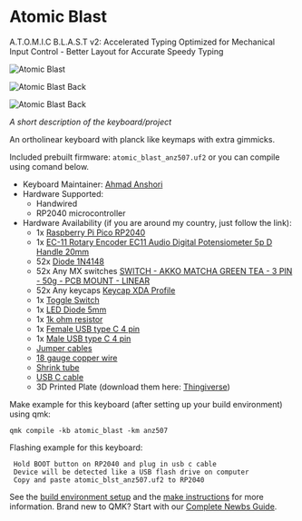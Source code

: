 # Atomic Blast

A.T.O.M.I.C  B.L.A.S.T v2: Accelerated Typing Optimized for Mechanical Input Control - Better Layout for Accurate Speedy Typing

![Atomic Blast](https://anz507.sirv.com/Images/IMG_3020_thumb.jpg)

![Atomic Blast Back](https://anz507.sirv.com/Images/IMG_2990_thumb.jpg)

![Atomic Blast Back](https://anz507.sirv.com/Images/wiring.jpg)

*A short description of the keyboard/project*

An ortholinear keyboard with planck like keymaps with extra gimmicks.

Included prebuilt firmware: `atomic_blast_anz507.uf2` or you can compile using comand below.

* Keyboard Maintainer: [Ahmad Anshori](https://github.com/anz507)
* Hardware Supported:
    - Handwired
    - RP2040 microcontroller
* Hardware Availability (if you are around my country, just follow the link):
    - 1x [Raspberry Pi Pico RP2040](https://tokopedia.link/spW8kgkinEb)
    - 1x [EC-11 Rotary Encoder EC11 Audio Digital Potensiometer 5p D Handle 20mm](https://tokopedia.link/CeBLnGPR1Rb)
    - 52x [Diode 1N4148](https://tokopedia.link/2BAQzdzinEb)
    - 52x Any MX switches [SWITCH - AKKO MATCHA GREEN TEA - 3 PIN - 50g - PCB MOUNT - LINEAR](https://tokopedia.link/CP3IZIVR1Rb)
    - 52x Any keycaps [Keycap XDA Profile](https://tokopedia.link/f4nmNosjnEb)
    - 1x [Toggle Switch](https://tokopedia.link/jHQY0fgS1Rb)
    - 1x [LED Diode 5mm](https://tokopedia.link/T6JThjlS1Rb)
    - 1x [1k ohm resistor](https://tokopedia.link/MuabOSrS1Rb)
    - 1x [Female USB type C 4 pin](https://tokopedia.link/PVAogwBS1Rb)
    - 1x [Male USB type C 4 pin](https://tokopedia.link/hYexBECS1Rb)
    - [Jumper cables](https://tokopedia.link/h2Ytq9SinEb)
    - [18 gauge copper wire](https://tokopedia.link/tYikGZ7inEb)
    - [Shrink tube](https://tokopedia.link/kHjJH4bjnEb)
    - [USB C cable](https://tokopedia.link/q7gD8YnjnEb)
    - 3D Printed Plate (download them here: [Thingiverse](https://www.thingiverse.com/thing:6978466))


Make example for this keyboard (after setting up your build environment) using qmk:

    qmk compile -kb atomic_blast -km anz507

Flashing example for this keyboard:

     Hold BOOT button on RP2040 and plug in usb c cable
     Device will be detected like a USB flash drive on computer
     Copy and paste atomic_blst_anz507.uf2 to RP2040

See the [build environment setup](https://docs.qmk.fm/#/getting_started_build_tools) and the [make instructions](https://docs.qmk.fm/#/getting_started_make_guide) for more information. Brand new to QMK? Start with our [Complete Newbs Guide](https://docs.qmk.fm/#/newbs).
